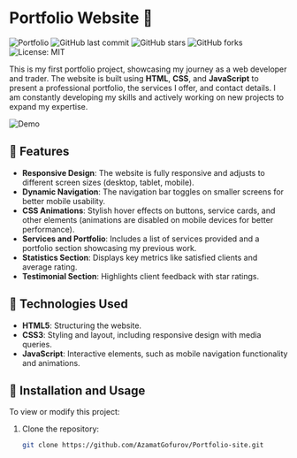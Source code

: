 # Portfolio Website 🚀

![Portfolio](https://img.shields.io/badge/Portfolio-Project-blue?style=for-the-badge)
![GitHub last commit](https://img.shields.io/github/last-commit/AzamatGofurov/portfolio-website?style=for-the-badge)
![GitHub stars](https://img.shields.io/github/stars/AzamatGofurov/portfolio-website?style=for-the-badge)
![GitHub forks](https://img.shields.io/github/forks/AzamatGofurov/portfolio-website?style=for-the-badge)
![License: MIT](https://img.shields.io/badge/License-MIT-yellow.svg?style=for-the-badge)

This is my first portfolio project, showcasing my journey as a web developer and trader. The website is built using **HTML**, **CSS**, and **JavaScript** to present a professional portfolio, the services I offer, and contact details. I am constantly developing my skills and actively working on new projects to expand my expertise.

![Demo](https://github.com/AzamatGofurov/Portfoilo-site/blob/main/images/portfgif.gif)

## 🚀 Features

- **Responsive Design**: The website is fully responsive and adjusts to different screen sizes (desktop, tablet, mobile).
- **Dynamic Navigation**: The navigation bar toggles on smaller screens for better mobile usability.
- **CSS Animations**: Stylish hover effects on buttons, service cards, and other elements (animations are disabled on mobile devices for better performance).
- **Services and Portfolio**: Includes a list of services provided and a portfolio section showcasing my previous work.
- **Statistics Section**: Displays key metrics like satisfied clients and average rating.
- **Testimonial Section**: Highlights client feedback with star ratings.

## 📂 Technologies Used

- **HTML5**: Structuring the website.
- **CSS3**: Styling and layout, including responsive design with media queries.
- **JavaScript**: Interactive elements, such as mobile navigation functionality and animations.

## 🔧 Installation and Usage

To view or modify this project:

1. Clone the repository:
   ```bash
   git clone https://github.com/AzamatGofurov/Portfolio-site.git
